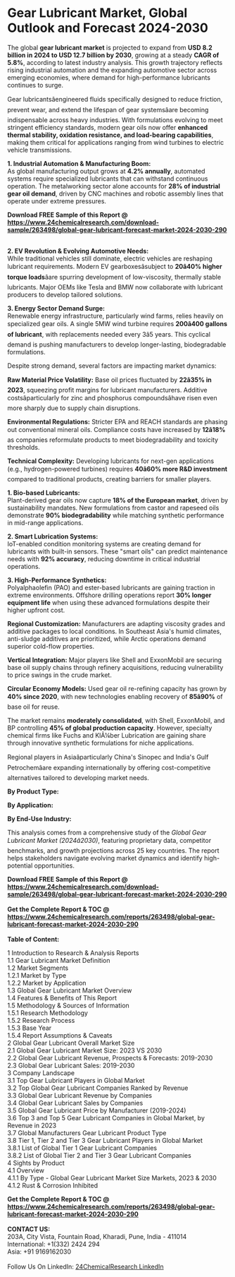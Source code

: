 <h1>Gear Lubricant Market, Global Outlook and Forecast 2024-2030</h1><p>The global <strong>gear lubricant market</strong> is projected to expand from <strong>USD 8.2 billion in 2024 to USD 12.7 billion by 2030</strong>, growing at a steady <strong>CAGR of 5.8%</strong>, according to latest industry analysis. This growth trajectory reflects rising industrial automation and the expanding automotive sector across emerging economies, where demand for high-performance lubricants continues to surge.</p><p>Gear lubricantsâengineered fluids specifically designed to reduce friction, prevent wear, and extend the lifespan of gear systemsâare becoming indispensable across heavy industries. With formulations evolving to meet stringent efficiency standards, modern gear oils now offer <strong>enhanced thermal stability, oxidation resistance, and load-bearing capabilities</strong>, making them critical for applications ranging from wind turbines to electric vehicle transmissions.</p><p><strong>1. Industrial Automation &amp; Manufacturing Boom:</strong><br>
As global manufacturing output grows at <strong>4.2% annually</strong>, automated systems require specialized lubricants that can withstand continuous operation. The metalworking sector alone accounts for <strong>28% of industrial gear oil demand</strong>, driven by CNC machines and robotic assembly lines that operate under extreme pressures.</p><div><b>Download FREE Sample of this Report @ 
            <a href="https://www.24chemicalresearch.com/download-sample/263498/global-gear-lubricant-forecast-market-2024-2030-290">
            https://www.24chemicalresearch.com/download-sample/263498/global-gear-lubricant-forecast-market-2024-2030-290</a></b></div><br><p><strong>2. EV Revolution &amp; Evolving Automotive Needs:</strong><br>
While traditional vehicles still dominate, electric vehicles are reshaping lubricant requirements. Modern EV gearboxesâsubject to <strong>20â40% higher torque loads</strong>âare spurring development of low-viscosity, thermally stable lubricants. Major OEMs like Tesla and BMW now collaborate with lubricant producers to develop tailored solutions.</p><p><strong>3. Energy Sector Demand Surge:</strong><br>
Renewable energy infrastructure, particularly wind farms, relies heavily on specialized gear oils. A single 5MW wind turbine requires <strong>200â400 gallons of lubricant</strong>, with replacements needed every 3â5 years. This cyclical demand is pushing manufacturers to develop longer-lasting, biodegradable formulations.</p><p>Despite strong demand, several factors are impacting market dynamics:</p><p><strong>Raw Material Price Volatility:</strong> Base oil prices fluctuated by <strong>22â35% in 2023</strong>, squeezing profit margins for lubricant manufacturers. Additive costsâparticularly for zinc and phosphorus compoundsâhave risen even more sharply due to supply chain disruptions.</p><p><strong>Environmental Regulations:</strong> Stricter EPA and REACH standards are phasing out conventional mineral oils. Compliance costs have increased by <strong>12â18%</strong> as companies reformulate products to meet biodegradability and toxicity thresholds.</p><p><strong>Technical Complexity:</strong> Developing lubricants for next-gen applications (e.g., hydrogen-powered turbines) requires <strong>40â60% more R&amp;D investment</strong> compared to traditional products, creating barriers for smaller players.</p><p><strong>1. Bio-based Lubricants:</strong><br>
Plant-derived gear oils now capture <strong>18% of the European market</strong>, driven by sustainability mandates. New formulations from castor and rapeseed oils demonstrate <strong>90% biodegradability</strong> while matching synthetic performance in mid-range applications.</p><p><strong>2. Smart Lubrication Systems:</strong><br>
IoT-enabled condition monitoring systems are creating demand for lubricants with built-in sensors. These "smart oils" can predict maintenance needs with <strong>92% accuracy</strong>, reducing downtime in critical industrial operations.</p><p><strong>3. High-Performance Synthetics:</strong><br>
Polyalphaolefin (PAO) and ester-based lubricants are gaining traction in extreme environments. Offshore drilling operations report <strong>30% longer equipment life</strong> when using these advanced formulations despite their higher upfront cost.</p><p><strong>Regional Customization:</strong> Manufacturers are adapting viscosity grades and additive packages to local conditions. In Southeast Asia's humid climates, anti-sludge additives are prioritized, while Arctic operations demand superior cold-flow properties.</p><p><strong>Vertical Integration:</strong> Major players like Shell and ExxonMobil are securing base oil supply chains through refinery acquisitions, reducing vulnerability to price swings in the crude market.</p><p><strong>Circular Economy Models:</strong> Used gear oil re-refining capacity has grown by <strong>40% since 2020</strong>, with new technologies enabling recovery of <strong>85â90%</strong> of base oil for reuse.</p><p>The market remains <strong>moderately consolidated</strong>, with Shell, ExxonMobil, and BP controlling <strong>45% of global production capacity</strong>. However, specialty chemical firms like Fuchs and KlÃ¼ber Lubrication are gaining share through innovative synthetic formulations for niche applications.</p><p>Regional players in Asiaâparticularly China's Sinopec and India's Gulf Petrochemâare expanding internationally by offering cost-competitive alternatives tailored to developing market needs.</p><p><strong>By Product Type:</strong></p><p><strong>By Application:</strong></p><p><strong>By End-Use Industry:</strong></p><p>This analysis comes from a comprehensive study of the <em>Global Gear Lubricant Market (2024â2030)</em>, featuring proprietary data, competitor benchmarks, and growth projections across 25 key countries. The report helps stakeholders navigate evolving market dynamics and identify high-potential opportunities.</p><div><b>Download FREE Sample of this Report @ 
            <a href="https://www.24chemicalresearch.com/download-sample/263498/global-gear-lubricant-forecast-market-2024-2030-290">
            https://www.24chemicalresearch.com/download-sample/263498/global-gear-lubricant-forecast-market-2024-2030-290</a></b></div><br><div><b>Get the Complete Report & TOC @ 
            <a href="https://www.24chemicalresearch.com/reports/263498/global-gear-lubricant-forecast-market-2024-2030-290">
            https://www.24chemicalresearch.com/reports/263498/global-gear-lubricant-forecast-market-2024-2030-290</a></b></div><br>
            <b>Table of Content:</b><p>1 Introduction to Research & Analysis Reports<br />
    1.1 Gear Lubricant Market Definition<br />
    1.2 Market Segments<br />
        1.2.1 Market by Type<br />
        1.2.2 Market by Application<br />
    1.3 Global Gear Lubricant Market Overview<br />
    1.4 Features & Benefits of This Report<br />
    1.5 Methodology & Sources of Information<br />
        1.5.1 Research Methodology<br />
        1.5.2 Research Process<br />
        1.5.3 Base Year<br />
        1.5.4 Report Assumptions & Caveats<br />
2 Global Gear Lubricant Overall Market Size<br />
    2.1 Global Gear Lubricant Market Size: 2023 VS 2030<br />
    2.2 Global Gear Lubricant Revenue, Prospects & Forecasts: 2019-2030<br />
    2.3 Global Gear Lubricant Sales: 2019-2030<br />
3 Company Landscape<br />
    3.1 Top Gear Lubricant Players in Global Market<br />
    3.2 Top Global Gear Lubricant Companies Ranked by Revenue<br />
    3.3 Global Gear Lubricant Revenue by Companies<br />
    3.4 Global Gear Lubricant Sales by Companies<br />
    3.5 Global Gear Lubricant Price by Manufacturer (2019-2024)<br />
    3.6 Top 3 and Top 5 Gear Lubricant Companies in Global Market, by Revenue in 2023<br />
    3.7 Global Manufacturers Gear Lubricant Product Type<br />
    3.8 Tier 1, Tier 2 and Tier 3 Gear Lubricant Players in Global Market<br />
        3.8.1 List of Global Tier 1 Gear Lubricant Companies<br />
        3.8.2 List of Global Tier 2 and Tier 3 Gear Lubricant Companies<br />
4 Sights by Product<br />
    4.1 Overview<br />
        4.1.1 By Type - Global Gear Lubricant Market Size Markets, 2023 & 2030<br />
        4.1.2 Rust & Corrosion Inhibited<br />
  </p><div><b>Get the Complete Report & TOC @ 
            <a href="https://www.24chemicalresearch.com/reports/263498/global-gear-lubricant-forecast-market-2024-2030-290">
            https://www.24chemicalresearch.com/reports/263498/global-gear-lubricant-forecast-market-2024-2030-290</a></b></div><br><b>CONTACT US:</b><br>
            203A, City Vista, Fountain Road, Kharadi, Pune, India - 411014<br>
            International: +1(332) 2424 294<br>
            Asia: +91 9169162030 <br><br>
            Follow Us On LinkedIn: <a href="https://www.linkedin.com/company/24chemicalresearch/">24ChemicalResearch LinkedIn</a>